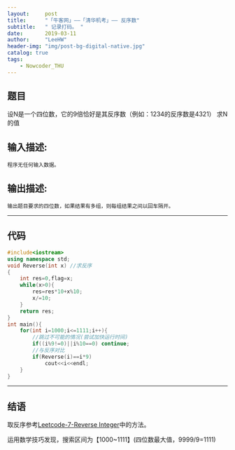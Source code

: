 ```yaml
---
layout:     post
title:      "「牛客网」——「清华机考」—— 反序数"
subtitle:   " 记录打码。 "
date:       2019-03-11 
author:     "LeeHW"
header-img: "img/post-bg-digital-native.jpg"
catalog: true
tags:
    - Nowcoder_THU
---
```


## 题目

设N是一个四位数，它的9倍恰好是其反序数（例如：1234的反序数是4321）
求N的值

## 输入描述:

```
程序无任何输入数据。
```

## 输出描述:

```
输出题目要求的四位数，如果结果有多组，则每组结果之间以回车隔开。
```

---

## 代码

```c++
#include<iostream>
using namespace std;
void Reverse(int x) //求反序
{
    int res=0,flag=x;
    while(x>0){
        res=res*10+x%10;
        x/=10;
    }
    return res;
}
int main(){
    for(int i=1000;i<=1111;i++){
        //跳过不可能的情况(尝试加快运行时间)
        if((i%9!=0)||i%10==0) continue;
        //与反序对比
        if(Reverse(i)==i*9)
            cout<<i<<endl;
    }
}
```



---

## 结语

取反序参考[Leetcode-7-Reverse Integer](https://lihongwei.site/2019/02/10/LeetCode_7/)中的方法。

运用数学技巧发现，搜索区间为【1000~1111】(四位数最大值，9999/9=1111)


